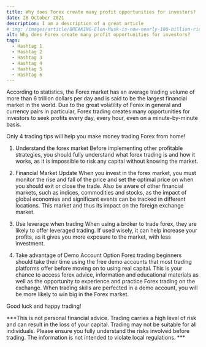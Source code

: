 ```yaml
---
title: Why does Forex create many profit opportunities for investors?
date: 28 October 2021
description: I am a description of a great article
# img: /images/article/BREAKING-Elon-Musk-is-now-nearly-100-billion-richer-than-Jeff-Bezos-and-his-fortune-is-on-the-verge-of-reaching-300-billion.png
alt: Why does Forex create many profit opportunities for investors?
tags: 
  - Hashtag 1
  - Hashtag 2
  - Hashtag 3
  - Hashtag 4
  - Hashtag 5
  - Hashtag 6
---
```


According to statistics, the Forex market has an average trading volume of more than 6 trillion dollars per day and is said to be the largest financial market in the world. Due to the great volatility of Forex in general and currency pairs in particular, Forex trading creates many opportunities for investors to seek profits every day, every hour, even on a minute-by-minute basis.

Only 4 trading tips will help you make money trading Forex from home!
1. Understand the forex market
Before implementing other profitable strategies, you should fully understand what forex trading is and how it works, as it is impossible to risk any capital without knowing the market.

2. Financial Market Update
When you invest in the forex market, you must monitor the rise and fall of the price and set the optimal price on when you should exit or close the trade.
Also be aware of other financial markets, such as indices, commodities and stocks, as the impact of global economies and significant events can be tracked in different locations. This market and thus its impact on the foreign exchange market.

3. Use leverage when trading
When using a broker to trade forex, they are likely to offer leveraged trading. If used wisely, it can help increase your profits, as it gives you more exposure to the market, with less investment.

4.	Take advantage of Demo Account Option
Forex trading beginners should take their time using the free demo accounts that most trading platforms offer before moving on to using real capital. This is your chance to access forex advice, information and educational materials as well as the opportunity to experience and practice Forex trading on the exchange. When trading skills are perfected in a demo account, you will be more likely to win big in the Forex market.

Good luck and happy trading!

***This is not personal financial advice. Trading carries a high level of risk and can result in the loss of your capital. Trading may not be suitable for all individuals. Please ensure you fully understand the risks involved before trading. The information is not intended to violate local regulations. ***
